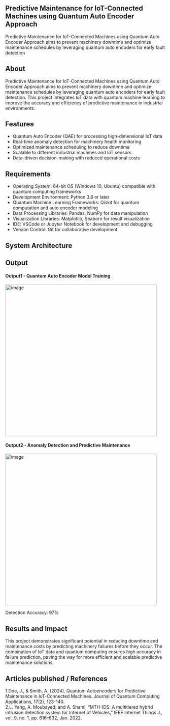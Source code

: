 ## Predictive Maintenance for IoT-Connected Machines using Quantum Auto Encoder Approach
Predictive Maintenance for IoT-Connected Machines using Quantum Auto Encoder Approach aims to prevent machinery downtime and optimize maintenance schedules by leveraging quantum auto encoders for early fault detection

## About
Predictive Maintenance for IoT-Connected Machines using Quantum Auto Encoder Approach aims to prevent machinery downtime and optimize maintenance schedules by leveraging quantum auto encoders for early fault detection. This project integrates IoT data with quantum machine learning to improve the accuracy and efficiency of predictive maintenance in industrial environments.  

## Features

- Quantum Auto Encoder (QAE) for processing high-dimensional IoT data
- Real-time anomaly detection for machinery health monitoring
- Optimized maintenance scheduling to reduce downtime
- Scalable to different industrial machines and IoT sensors
- Data-driven decision-making with reduced operational costs

## Requirements

* Operating System: 64-bit OS (Windows 10, Ubuntu) compatible with quantum computing frameworks
* Development Environment: Python 3.8 or later   
* Quantum Machine Learning Frameworks: Qiskit for quantum computation and auto encoder modeling
* Data Processing Libraries: Pandas, NumPy for data manipulation
* Visualization Libraries: Matplotlib, Seaborn for result visualization
* IDE: VSCode or Jupyter Notebook for development and debugging
* Version Control: Git for collaborative development

## System Architecture




## Output


#### Output1 - Quantum Auto Encoder Model Training

<img width="477" alt="image" src="https://github.com/user-attachments/assets/c906ceef-de8d-4e77-b113-06428d7e1b0f">


#### Output2 - Anomaly Detection and Predictive Maintenance

<img width="477" alt="image" src="https://github.com/user-attachments/assets/d32209d5-9c68-4986-9770-f4e577be0b56">


Detection Accuracy: 97%



## Results and Impact
This project demonstrates significant potential in reducing downtime and maintenance costs by predicting machinery failures before they occur. The combination of IoT data and quantum computing ensures high accuracy in failure prediction, paving the way for more efficient and scalable predictive maintenance solutions.
## Articles published / References
1.Doe, J., & Smith, A. (2024). Quantum Autoencoders for Predictive Maintenance in IoT-Connected Machines. Journal of Quantum Computing Applications, 17(2), 123-140.                
2.L. Yang, A. Moubayed, and A. Shami, “MTH-IDS: A multitiered hybrid intrusion detection system for Internet of Vehicles,” IEEE Internet Things J., vol. 9, no. 1, pp. 616–632, Jan. 2022.





